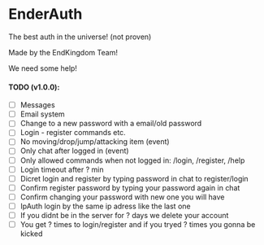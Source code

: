 # EnderAuth
The best auth in the universe! (not proven)

Made by the EndKingdom Team!

We need some help!

#### TODO (v1.0.0):
- [ ] Messages
- [ ] Email system
- [ ] Change to a new password with a email/old password
- [ ] Login - register commands etc.
- [ ] No moving/drop/jump/attacking item (event)
- [ ] Only chat after logged in (event)
- [ ] Only allowed commands when not logged in: /login, /register, /help
- [ ] Login timeout after ? min
- [ ] Dicret login and register by typing password in chat to register/login
- [ ] Confirm register password by typing your password again in chat
- [ ] Confirm changing your password with new one you will have
- [ ] IpAuth login by the same ip adress like the last one
- [ ] If you didnt be in the server for ? days we delete your account
- [ ] You get ? times to login/register and if you tryed ? times you gonna be kicked
